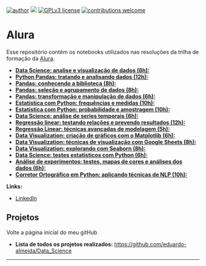 
[![author](https://img.shields.io/badge/author-Eduardo%20Almeida-red.svg)](https://www.linkedin.com/in/eduardo-almeida-814a676a/) [![](https://img.shields.io/badge/python-3.7+-blue.svg)](https://www.python.org/downloads/release/python-365/) [![GPLv3 license](https://img.shields.io/badge/License-GPLv3-blue.svg)](http://perso.crans.org/besson/LICENSE.html) [![contributions welcome](https://img.shields.io/badge/contributions-welcome-brightgreen.svg?style=flat)](https://github.com/karinnecristina/Data-Science)
 



# Alura

Esse repositório contém os notebooks utilizados nas resoluções da trilha de formação da [Alura](https://cursos.alura.com.br/).

* [**Data Science: analise e visualização de dados (6h):**](https://github.com/eduardo-almeida/Data_Science/blob/master/Alura/Analise%20e%20Visualizacao/Introdu%C3%A7%C3%A3o_a_Data_Science.ipynb)
* [**Python Pandas: tratando e analisando dados (12h):**](https://github.com/eduardo-almeida/Data_Science/tree/master/Alura/Tratando%20e%20Analisando%20Dados)
* [**Pandas: conhecendo a biblioteca (8h):**](https://cursos.alura.com.br/course/pandas-conhecendo-biblioteca)
* [**Pandas: seleção e agrupamento de dados (8h):**](https://cursos.alura.com.br/course/pandas-selecao-agrupamento-dados) 
* [**Pandas: transformação e manipulação de dados (6h):**](https://cursos.alura.com.br/course/pandas-transformacao-manipulacao-dados)
* [**Estatística com Python: frequências e medidas (10h):**](https://cursos.alura.com.br/course/estatistica-distribuicoes-e-medidas)
* [**Estatística com Python: probabilidade e amostragem (10h):**](https://cursos.alura.com.br/course/estatistica-probabilidade-e-amostragem)
* [**Data Science: análise de series temporais (6h):**](https://cursos.alura.com.br/course/data-science-series-temporais)
* [**Regressão linear: testando relações e prevendo resultados (12h):**](https://cursos.alura.com.br/course/data-science-modelo-regressao-linear)
* [**Regressão Linear: técnicas avançadas de modelagem (5h):**](https://cursos.alura.com.br/course/data-science-modelo-regressao-linear-assimetria-statsmodel)
* [**Data Visualization: criação de gráficos com o Matplotlib (6h):**](https://cursos.alura.com.br/course/customizacao-matplot)
* [**Data Visualization: técnicas de visualização com Google Sheets (8h):**](https://cursos.alura.com.br/course/data-visualization-visualizacao-google-sheets)
* [**Data Visualization: explorando com Seaborn (8h):**](https://cursos.alura.com.br/course/data-visualization-com-seaborn)
* [**Data Science: testes estatísticos com Python (6h):**](https://cursos.alura.com.br/course/data-science-introducao-a-testes-estatisticos-com-python)
* [**Análise de experimentos: testes, mapas de cores e análises dos dados (6h):**](https://cursos.alura.com.br/course/analise-de-experimentos)
* [**Corretor Ortográfico em Python: aplicando técnicas de NLP (10h):**](https://cursos.alura.com.br/course/nlp-corretor-ortografico)

**Links:**
* [LinkedIn](https://www.linkedin.com/in/eduardo-almeida-814a676a/)


## Projetos

Volte a página inícial do meu gitHub 

* **Lista de todos os projetos realizados:** https://github.com/eduardo-almeida/Data_Science
---

